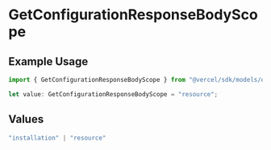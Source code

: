 # GetConfigurationResponseBodyScope

## Example Usage

```typescript
import { GetConfigurationResponseBodyScope } from "@vercel/sdk/models/operations/getconfiguration.js";

let value: GetConfigurationResponseBodyScope = "resource";
```

## Values

```typescript
"installation" | "resource"
```